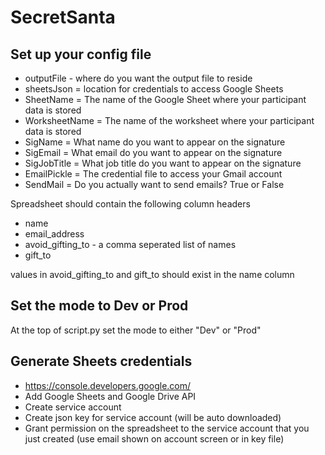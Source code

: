 # SecretSanta

## Set up your config file

- outputFile - where do you want the output file to reside
- sheetsJson = location for credentials to access Google Sheets
- SheetName = The name of the Google Sheet where your participant data is stored
- WorksheetName = The name of the worksheet where your participant data is stored
- SigName = What name do you want to appear on the signature
- SigEmail = What email do you want to appear on the signature
- SigJobTitle = What job title do you want to appear on the signature
- EmailPickle = The credential file to access your Gmail account
- SendMail = Do you actually want to send emails? True or False

Spreadsheet should contain the following column headers

- name	
- email_address	
- avoid_gifting_to	- a comma seperated list of names
- gift_to

values in avoid_gifting_to and gift_to should exist in the name column

## Set the mode to Dev or Prod

At the top of script.py set the mode to either "Dev" or "Prod"

## Generate Sheets credentials

- https://console.developers.google.com/
- Add Google Sheets and Google Drive API
- Create service account
- Create json key for service account (will be auto downloaded)
- Grant permission on the spreadsheet to the service account that you just created (use email shown on account screen or in key file)
